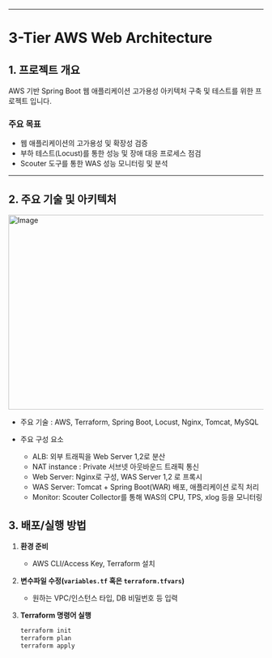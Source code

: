 
---
# 3-Tier AWS Web Architecture

## 1. 프로젝트 개요

AWS 기반 Spring Boot 웹 애플리케이션 고가용성 아키텍처 구축 및 테스트를 위한 프로젝트 입니다.

### 주요 목표
- 웹 애플리케이션의 고가용성 및 확장성 검증
- 부하 테스트(Locust)를 통한 성능 및 장애 대응 프로세스 점검
- Scouter 도구를 통한 WAS 성능 모니터링 및 분석

---

## 2. 주요 기술 및 아키텍처

<img width="602" height="384" alt="Image" src="https://github.com/user-attachments/assets/21d54074-4f1e-400e-9cb1-b653da03f084" />


- 주요 기술 : AWS, Terraform, Spring Boot, Locust, Nginx, Tomcat, MySQL 

- 주요 구성 요소
    - ALB: 외부 트래픽을 Web Server 1,2로 분산
    - NAT instance : Private 서브넷 아웃바운드 트래픽 통신
    - Web Server: Nginx로 구성, WAS Server 1,2 로 프록시
    - WAS Server: Tomcat + Spring Boot(WAR) 배포, 애플리케이션 로직 처리
    - Monitor: Scouter Collector를 통해 WAS의 CPU, TPS, xlog 등을 모니터링



## 3. 배포/실행 방법

1. **환경 준비**  
   - AWS CLI/Access Key, Terraform 설치

2. **변수파일 수정(`variables.tf` 혹은 `terraform.tfvars`)**
   - 원하는 VPC/인스턴스 타입, DB 비밀번호 등 입력

3. **Terraform 명령어 실행**
   ```bash
   terraform init
   terraform plan
   terraform apply
